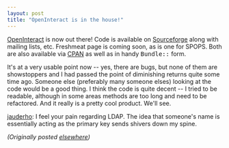 ```yaml
---
layout: post
title: "OpenInteract is in the house!"
---
```




<p><a href="http://www.advogato.org/proj/OpenInteract/">OpenInteract</a> is now out
there! Code is available on <a
href="http://sourceforge.net/projects/openinteract/">Sourceforge</a>
along with mailing lists, etc. Freshmeat page is coming
soon, as is one for SPOPS. Both are also available via <a
href="http://search.cpan.org/">CPAN</a> as well as in handy
<tt>Bundle::</tt> form. 

<p>It's at a very usable point now -- yes, there are bugs,
but none of them are showstoppers and I had passed the point
of diminishing returns quite some time ago. Someone else
(preferably many someone elses) looking at the code would be
a good thing. I think the code is quite decent -- I tried to
be readable, although in some areas methods are too long and
need to be refactored. And it really is a pretty cool
product. We'll see.

<p><a href="http://www.advogato.org/person/jauderho/">jauderho</a>: I feel your pain regarding
LDAP. The idea that someone's name is essentially acting as
the primary key sends shivers down my spine.

<p><em>(Originally posted <a href="http://www.advogato.org/person/cwinters/diary.html?start=38">elsewhere</a>)</em></p>


